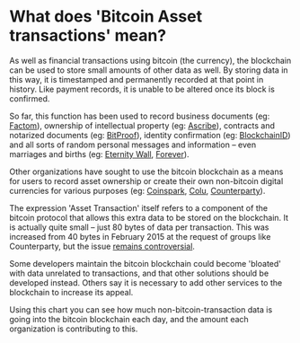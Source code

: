# What does 'Bitcoin Asset transactions' mean? #

As well as financial transactions using bitcoin (the currency), the blockchain can be used to store small amounts of other data as well. By storing data in this way, it is timestamped and permanently recorded at that point in history. Like payment records, it is unable to be altered once its block is confirmed.

So far, this function has been used to record business documents (eg: [Factom](http://factom.org/)), ownership of intellectual property (eg: [Ascribe](https://www.ascribe.io/ )), contracts and notarized documents (eg: [BitProof](https://bitproof.io/)), identity confirmation (eg: [BlockchainID](https://github.com/okTurtles/blockchainid)) and all sorts of random personal messages and information – even marriages and births (eg: [Eternity Wall](http://eternitywall.it/), [Forever](https://forever.btcc.com/)).

Other organizations have sought to use the bitcoin blockchain as a means for users to record asset ownership or create their own non-bitcoin digital currencies for various purposes (eg: [Coinspark](http://coinspark.org/), [Colu](https://www.colu.co/), [Counterparty](http://counterparty.io/)).

The expression 'Asset Transaction' itself refers to a component of the bitcoin protocol that allows this extra data to be stored on the blockchain. It is actually quite small – just 80 bytes of data per transaction. This was increased from 40 bytes in February 2015 at the request of groups like Counterparty, but the issue [remains controversial](http://www.coindesk.com/developers-battle-bitcoin-block-chain/).

Some developers maintain the bitcoin blockchain could become 'bloated' with data unrelated to transactions, and that other solutions should be developed instead. Others say it is necessary to add other services to the blockchain to increase its appeal.

Using this chart you can see how much non-bitcoin-transaction data is going into the bitcoin blockchain each day, and the amount each organization is contributing to this.
